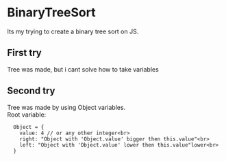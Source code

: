 # BinaryTreeSort
Its my trying to create a binary tree sort on JS. 

## First try
Tree was made, but i cant solve how to take variables  

## Second try
Tree was made by using Object variables. <br>
Root variable:<br>
```
  Object = {
    value: 4 // or any other integer<br>
    right: "Object with 'Object.value' bigger then this.value"<br>
    left: "Object with 'Object.value' lower then this.value"lower<br>
  }
```

